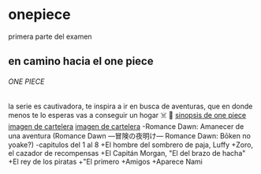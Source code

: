 # onepiece
 primera parte del examen
## en camino hacia el one piece
###### ONE PIECE
la serie es cautivadora, te inspira a ir en busca de aventuras, que en donde menos te lo esperas vas a conseguir un hogar
:skull_and_crossbones:
:womans_hat:
[sinopsis de one piece](https://onepiece.fandom.com/es/wiki/One_Piece_(manga))
[imagen de cartelera](https://www.metroworldnews.com/resizer/NI4f_53olAjf_0vHw3wyqhxJc9c=/1440x810/filters:format(jpg):quality(70)/cloudfront-us-east-1.images.arcpublishing.com/metroworldnews/TREMDE3HU5DYZFK3SCQWYL67Y4.JPG)
[imagen de cartelera](https://i.blogs.es/8f5f2a/one-piece-luffy/1366_2000.jpeg)
-Romance Dawn: Amanecer de una aventura (Romance Dawn —冒険の夜明け— Romance Dawn: Bōken no yoake?)
-capitulos del 1 al 8
 +El hombre del sombrero de paja, Luffy 
 +Zoro, el cazador de recompensas 
 +El Capitán Morgan, "El del brazo de hacha" 
 +El rey de los piratas 
 +"El primero 
 +Amigos 
 +Aparece Nami 
